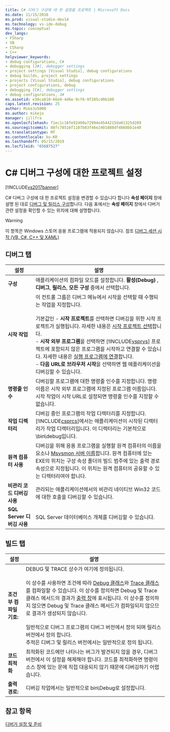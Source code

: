 ```yaml
---
title: C# 디버그 구성에 대 한 설정을 프로젝트 | Microsoft Docs
ms.date: 11/15/2016
ms.prod: visual-studio-dev14
ms.technology: vs-ide-debug
ms.topic: conceptual
dev_langs:
- FSharp
- VB
- CSharp
- C++
helpviewer_keywords:
- debug configurations, C#
- debugging [J#], debugger settings
- project settings [Visual Studio], debug configurations
- debug builds, project settings
- projects [Visual Studio], debug configurations
- project configurations, debug
- debugging [C#], debugger settings
- debug configurations, J#
ms.assetid: e30ca810-66e9-4d6e-9cf6-9f285cd0b100
caps.latest.revision: 25
author: MikeJo5000
ms.author: mikejo
manager: jillfra
ms.openlocfilehash: f1ec1c18fe92409a72994e4544215da01325d209
ms.sourcegitcommit: 08fc78516f1107b83f46e2401888df4868bb1e40
ms.translationtype: MT
ms.contentlocale: ko-KR
ms.lasthandoff: 05/15/2019
ms.locfileid: "65687527"
---
```

# <a name="project-settings-for--c-debug-configurations"></a>C# 디버그 구성에 대한 프로젝트 설정
[!INCLUDE[vs2017banner](../includes/vs2017banner.md)]

C# 디버그 구성에 대 한 프로젝트 설정을 변경할 수 있습니다 합니다 **속성 페이지** 창에 설명 된 대로 [디버그 및 릴리스 구성](../debugger/how-to-set-debug-and-release-configurations.md)합니다. 다음 표에서는 **속성 페이지** 창에서 디버거 관련 설정을 확인할 수 있는 위치에 대해 설명합니다.  
  
> [!WARNING]
> 이 항목은 Windows 스토어 응용 프로그램에 적용되지 않습니다. 참조 [디버그 세션 시작 (VB, C#, C++ 및 XAML)](../debugger/start-a-debugging-session-for-a-store-app-in-visual-studio-vb-csharp-cpp-and-xaml.md)  
  
## <a name="BKMK_Debug_tab"></a> 디버그 탭  
  
|**설정**|**설명**|  
|-----------------|---------------------|  
|**구성**|애플리케이션의 컴파일 모드를 설정합니다. **활성(Debug)** , **디버그**, **릴리스**, **모든 구성** 중에서 선택합니다.|  
|**시작 작업**|이 컨트롤 그룹은 디버그 메뉴에서 시작을 선택할 때 수행되는 작업을 지정합니다.<br /><br /> 기본값인 -   **시작 프로젝트**를 선택하면 디버깅을 위한 시작 프로젝트가 실행됩니다. 자세한 내용은 [시작 프로젝트 선택](https://msdn.microsoft.com/222e3f32-a6fe-4941-bf37-6b2a921129fd)합니다.<br />-   **시작 외부 프로그램**을 선택하면 [!INCLUDE[vsprvs](../includes/vsprvs-md.md)] 프로젝트에 포함되지 않은 프로그램을 시작하고 연결할 수 있습니다. 자세한 내용은 [실행 프로그램에 연결](https://msdn.microsoft.com/636d0a52-4bfd-48d2-89ad-d7b9ca4dc4f4)합니다.<br />-   **다음 URL로 브라우저 시작**을 선택하면 웹 애플리케이션을 디버깅할 수 있습니다.|  
|**명령줄 인수**|디버깅할 프로그램에 대한 명령줄 인수를 지정합니다. 명령 이름은 시작 외부 프로그램에 지정된 프로그램 이름입니다. 시작 작업이 시작 URL로 설정되면 명령줄 인수를 지정할 수 없습니다.|  
|**작업 디렉터리**|디버깅 중인 프로그램의 작업 디렉터리를 지정합니다. [!INCLUDE[csprcs](../includes/csprcs-md.md)]에서는 애플리케이션이 시작된 디렉터리가 작업 디렉터리입니다. 이 디렉터리는 기본적으로 \bin\debug입니다.|  
|**원격 컴퓨터 사용**|디버깅을 위해 응용 프로그램을 실행할 원격 컴퓨터의 이름을 요소나 [Msvsmon 서버 이름](https://msdn.microsoft.com/library/55b60ce7-834b-4e83-a10e-fe4248260a4c)합니다. 원격 컴퓨터에 있는 EXE의 위치는 구성 속성 폴더의 빌드 범주에 있는 출력 경로 속성으로 지정됩니다. 이 위치는 원격 컴퓨터의 공유할 수 있는 디렉터리여야 합니다.|  
|**비관리 코드 디버깅 사용**|관리되는 애플리케이션에서의 비관리 네이티브 Win32 코드에 대한 호출을 디버깅할 수 있습니다.|  
|**SQL Server 디버깅 사용**|SQL Server 데이터베이스 개체를 디버깅할 수 있습니다.|  
  
## <a name="BKMK_Build_tab"></a> 빌드 탭  
  
|설정|설명|  
|-------------|-----------------|  
|**조건부 컴파일 기호:**|DEBUG 및 TRACE 상수가 여기에 정의됩니다.<br /><br /> 이 상수를 사용하면 조건에 따라 [Debug 클래스](https://msdn.microsoft.com/library/system.diagnostics.debug.aspx)와 [Trace 클래스](https://msdn.microsoft.com/library/system.diagnostics.trace.aspx)를 컴파일할 수 있습니다. 이 상수를 정의하면 Debug 및 Trace 클래스 메서드의 결과가 [출력 창](../ide/reference/output-window.md)에 표시됩니다. 이 상수를 정의하지 않으면 Debug 및 Trace 클래스 메서드가 컴파일되지 않으므로 결과가 생성되지 않습니다.<br /><br /> 일반적으로 디버그 프로그램의 디버그 버전에서 정의 되며 릴리스 버전에서 정의 합니다.<br />추적은 디버그 및 릴리스 버전에서는 일반적으로 정의 됩니다.|  
|**코드 최적화**|최적화된 코드에만 나타나는 버그가 발견되지 않을 경우, 디버그 버전에서 이 설정을 해제해야 합니다. 코드를 최적화하면 명령이 소스 창에 있는 문에 직접 대응되지 않기 때문에 디버깅하기 어렵습니다.|  
|**출력 경로:**|디버깅 작업에서는 일반적으로 bin\Debug로 설정합니다.|  
  
## <a name="see-also"></a>참고 항목  
 [디버거 설정 및 준비](../debugger/debugger-settings-and-preparation.md)
